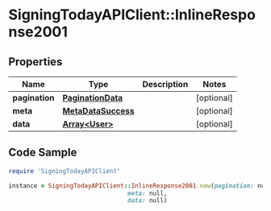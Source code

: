 # SigningTodayAPIClient::InlineResponse2001

## Properties

Name | Type | Description | Notes
------------ | ------------- | ------------- | -------------
**pagination** | [**PaginationData**](PaginationData.md) |  | [optional] 
**meta** | [**MetaDataSuccess**](MetaDataSuccess.md) |  | [optional] 
**data** | [**Array&lt;User&gt;**](User.md) |  | [optional] 

## Code Sample

```ruby
require 'SigningTodayAPIClient'

instance = SigningTodayAPIClient::InlineResponse2001.new(pagination: null,
                                 meta: null,
                                 data: null)
```


